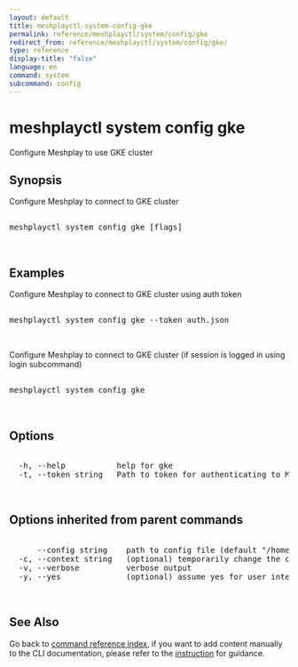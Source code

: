```yaml
---
layout: default
title: meshplayctl-system-config-gke
permalink: reference/meshplayctl/system/config/gke
redirect_from: reference/meshplayctl/system/config/gke/
type: reference
display-title: "false"
language: en
command: system
subcommand: config
---
```


# meshplayctl system config gke

Configure Meshplay to use GKE cluster

## Synopsis

Configure Meshplay to connect to GKE cluster
<pre class='codeblock-pre'>
<div class='codeblock'>
meshplayctl system config gke [flags]

</div>
</pre> 

## Examples

Configure Meshplay to connect to GKE cluster using auth token
<pre class='codeblock-pre'>
<div class='codeblock'>
meshplayctl system config gke --token auth.json

</div>
</pre> 

Configure Meshplay to connect to GKE cluster (if session is logged in using login subcommand)
<pre class='codeblock-pre'>
<div class='codeblock'>
meshplayctl system config gke

</div>
</pre> 

## Options

<pre class='codeblock-pre'>
<div class='codeblock'>
  -h, --help           help for gke
  -t, --token string   Path to token for authenticating to Meshplay API

</div>
</pre>

## Options inherited from parent commands

<pre class='codeblock-pre'>
<div class='codeblock'>
      --config string    path to config file (default "/home/runner/.meshplay/config.yaml")
  -c, --context string   (optional) temporarily change the current context.
  -v, --verbose          verbose output
  -y, --yes              (optional) assume yes for user interactive prompts.

</div>
</pre>

## See Also

Go back to [command reference index](/reference/meshplayctl/), if you want to add content manually to the CLI documentation, please refer to the [instruction](/project/contributing/contributing-cli#preserving-manually-added-documentation) for guidance.
